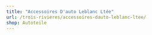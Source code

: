 ```yaml
---
title: "Accessoires D'auto Leblanc Ltée"
url: /trois-rivieres/accessoires-dauto-leblanc-ltee/
shop: Autoteile
---
```

